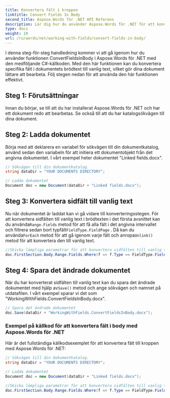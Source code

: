 ```yaml
---
title: Konvertera fält i kroppen
linktitle: Convert Fields In Body
second_title: Aspose.Words för .NET API Referens
description: Lär dig hur du använder Aspose.Words för .NET för att konvertera sidfält till text i brödtexten i ett Word-dokument.
type: docs
weight: 10
url: /ru/words/net/working-with-fields/convert-fields-in-body/
---
```


I denna steg-för-steg handledning kommer vi att gå igenom hur du använder funktionen ConvertFieldsInBody i Aspose.Words för .NET med den medföljande C#-källkoden. Med den här funktionen kan du konvertera specifika fält i dokumentets brödtext till vanlig text, vilket gör dina dokument lättare att bearbeta. Följ stegen nedan för att använda den här funktionen effektivt.

## Steg 1: Förutsättningar

Innan du börjar, se till att du har installerat Aspose.Words för .NET och har ett dokument redo att bearbetas. Se också till att du har katalogsökvägen till dina dokument.

## Steg 2: Ladda dokumentet

Börja med att deklarera en variabel för sökvägen till din dokumentkatalog, använd sedan den variabeln för att initiera ett dokumentobjekt från det angivna dokumentet. I vårt exempel heter dokumentet "Linked fields.docx".

```csharp
// Sökvägen till din dokumentkatalog.
string dataDir = "YOUR DOCUMENTS DIRECTORY";

// Ladda dokumentet
Document doc = new Document(dataDir + "Linked fields.docx");
```

## Steg 3: Konvertera sidfält till vanlig text

 Nu när dokumentet är laddat kan vi gå vidare till konverteringsstegen. För att konvertera sidfälten till vanlig text i brödtexten i det första avsnittet kan du använda`Range.Fields` metod för att få alla fält i det angivna intervallet och filtrera sedan bort typfält`FieldType.FieldPage` . Då kan du använda`ForEach` metod för att gå igenom varje fält och anropa`Unlink()` metod för att konvertera den till vanlig text.

```csharp
//Skicka lämpliga parametrar för att konvertera sidfälten till vanlig text i brödtexten i det första avsnittet.
doc.FirstSection.Body.Range.Fields.Where(f => f.Type == FieldType.FieldPage).ToList().ForEach(f => f.Unlink());
```

## Steg 4: Spara det ändrade dokumentet

 När du har konverterat sidfälten till vanlig text kan du spara det ändrade dokumentet med hjälp av`Save()` metod och ange sökvägen och namnet på utdatafilen. I vårt exempel sparar vi det som "WorkingWithFields.ConvertFieldsInBody.docx".

```csharp
// Spara det ändrade dokumentet
doc.Save(dataDir + "WorkingWithFields.ConvertFieldsInBody.docx");
```

### Exempel på källkod för att konvertera fält i body med Aspose.Words för .NET

Här är det fullständiga källkodsexemplet för att konvertera fält till kroppen med Aspose.Words för .NET:

```csharp
// Sökvägen till din dokumentkatalog.
string dataDir = "YOUR DOCUMENTS DIRECTORY";

// Ladda dokumentet
Document doc = new Document(dataDir + "Linked fields.docx");

//Skicka lämpliga parametrar för att konvertera sidfälten till vanlig text i brödtexten i det första avsnittet.
doc.FirstSection.Body.Range.Fields.Where(f => f.Type == FieldType.FieldPage).ToList().ForEach(f => f.A
